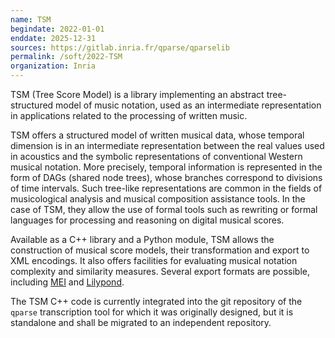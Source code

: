 ```yaml
---
name: TSM 
begindate: 2022-01-01
enddate: 2025-12-31
sources: https://gitlab.inria.fr/qparse/qparselib
permalink: /soft/2022-TSM
organization: Inria
---
```


TSM (Tree Score Model) is a library 
implementing an abstract tree-structured model of music notation, 
used as an intermediate representation in applications related to the processing of written music.

TSM offers a structured model of written musical data, whose temporal dimension is in an intermediate representation between the real values used in acoustics and the symbolic representations of conventional Western musical notation. More precisely, temporal information is represented in the form of DAGs (shared node trees), whose branches correspond to divisions of time intervals.
Such tree-like representations are common in the fields of musicological analysis and musical composition assistance tools.
In the case of TSM, they allow the use of formal tools such as rewriting or formal languages for processing and reasoning on digital musical scores.

Available as a C++ library and a Python module, 
TSM allows the construction of musical score models, 
their transformation and export to XML encodings. 
It also offers facilities for evaluating musical notation complexity and similarity measures.
Several export formats are possible, 
including [MEI](http://music-encoding.org/about/)
and [Lilypond](http://lilypond.org).

The TSM C++ code is currently integrated into the git repository of the `qparse` transcription tool for which it was originally designed, but it is standalone and shall be migrated to an independent repository.




